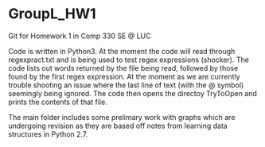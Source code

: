 # GroupL_HW1
Git for Homework 1 in Comp 330 SE @ LUC

Code is written in Python3. At the moment the code will read through regexpract.txt and is being used to test
regex expressions (shocker). The code lists out words returned by the file being read, followed by
those found by the first regex expression. At the moment as we are currently trouble shooting an issue where
the last line of text (with the @ symbol) seemingly being ignored.
The code then opens the directoy TryToOpen and prints the contents of that file.

The main folder includes some prelimary work with graphs which are undergoing revision as they are based off
notes from learning data structures in Python 2.7. 